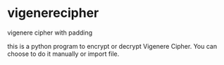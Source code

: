 # vigenerecipher
vigenere cipher with padding


this is a python program to encrypt or decrypt Vigenere Cipher. You can choose to do it manually or import file. 


